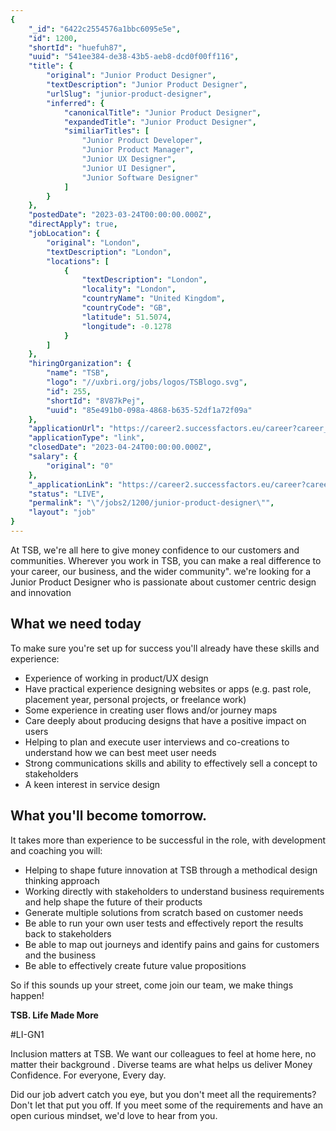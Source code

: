 ```yaml
---
{
	"_id": "6422c2554576a1bbc6095e5e",
	"id": 1200,
	"shortId": "huefuh87",
	"uuid": "541ee384-de38-43b5-aeb8-dcd0f00ff116",
	"title": {
		"original": "Junior Product Designer",
		"textDescription": "Junior Product Designer",
		"urlSlug": "junior-product-designer",
		"inferred": {
			"canonicalTitle": "Junior Product Designer",
			"expandedTitle": "Junior Product Designer",
			"similiarTitles": [
				"Junior Product Developer",
				"Junior Product Manager",
				"Junior UX Designer",
				"Junior UI Designer",
				"Junior Software Designer"
			]
		}
	},
	"postedDate": "2023-03-24T00:00:00.000Z",
	"directApply": true,
	"jobLocation": {
		"original": "London",
		"textDescription": "London",
		"locations": [
			{
				"textDescription": "London",
				"locality": "London",
				"countryName": "United Kingdom",
				"countryCode": "GB",
				"latitude": 51.5074,
				"longitude": -0.1278
			}
		]
	},
	"hiringOrganization": {
		"name": "TSB",
		"logo": "//uxbri.org/jobs/logos/TSBlogo.svg",
		"id": 255,
		"shortId": "8V87kPej",
		"uuid": "85e491b0-098a-4868-b635-52df1a72f09a"
	},
	"applicationUrl": "https://career2.successfactors.eu/career?career_ns=job_listing&company=tsbukprod&navBarLevel=JOB_SEARCH&rcm_site_locale=en_GB&site=VjItSmFoc1VqUEliN25XSmxwcnB4TjZ5QT09&career_job_req_id=29191",
	"applicationType": "link",
	"closedDate": "2023-04-24T00:00:00.000Z",
	"salary": {
		"original": "0"
	},
	"_applicationLink": "https://career2.successfactors.eu/career?career_ns=job_listing&company=tsbukprod&navBarLevel=JOB_SEARCH&rcm_site_locale=en_GB&site=VjItSmFoc1VqUEliN25XSmxwcnB4TjZ5QT09&career_job_req_id=29191",
	"status": "LIVE",
	"permalink": "\"/jobs2/1200/junior-product-designer\"",
	"layout": "job"
}
---
```

<p>At TSB, we're all here to give money confidence to our customers and communities. Wherever you work in TSB, you can make a real difference to your career, our business, and the wider community". we're looking for a Junior Product Designer who is passionate about customer centric design and innovation</p>
<h2 id="what-we-need-today">What we need today</h2>
<p>To make sure you're set up for success you'll already have these skills and experience:</p>
<ul>
<li>Experience of working in product/UX design</li>
<li>Have practical experience designing websites or apps (e.g. past role, placement year, personal projects, or freelance work)</li>
<li>Some experience in creating user flows and/or journey maps</li>
<li>Care deeply about producing designs that have a positive impact on users</li>
<li>Helping to plan and execute user interviews and co-creations to understand how we can best meet user needs</li>
<li>Strong communications skills and ability to effectively sell a concept to stakeholders</li>
<li>A keen interest in service design</li>
</ul>
<h2 id="what-youll-become-tomorrow">What you'll become tomorrow.</h2>
<p>It takes more than experience to be successful in the role, with development and coaching you will:</p>
<ul>
<li>Helping to shape future innovation at TSB through a methodical design thinking approach</li>
<li>Working directly with stakeholders to understand business requirements and help shape the future of their products</li>
<li>Generate multiple solutions from scratch based on customer needs</li>
<li>Be able to run your own user tests and effectively report the results back to stakeholders</li>
<li>Be able to map out journeys and identify pains and gains for customers and the business</li>
<li>Be able to effectively create future value propositions</li>
</ul>
<p>So if this sounds up your street, come join our team, we make things happen!</p>
<p><strong>TSB. Life Made More</strong></p>
<p>#LI-GN1</p>
<p> Inclusion matters at TSB. We want our colleagues to feel at home here, no matter their background . Diverse teams are what helps us deliver Money Confidence. For everyone, Every day.</p>
<p>Did our job advert catch you eye, but you don't meet all the requirements? Don't let that put you off. If you meet some of the requirements and have an open curious mindset, we'd love to hear from you. </p>

